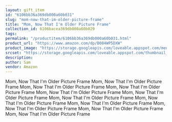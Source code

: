 ```yaml
---
layout: gift_item
id: "6106bb36a369db000a60b031"
slug: "mom-now-that-im-older-picture-frame"
title: "Mom, Now That I'm Older Picture Frame"
collection_id: 6106bacea369db000a60b029
tags: 
permalink: "/productitem/6106bb36a369db000a60b031.html"
product_url: "https://www.amazon.com/dp/B084WP5DXW"
product_image: "https://storage.googleapis.com/loveable.appspot.com/medium_71_X_p_RL_Qwm_S_AC_SL_1000_1_819c978ac3/medium_71_X_p_RL_Qwm_S_AC_SL_1000_1_819c978ac3.jpg"
srcset: "https://storage.googleapis.com/loveable.appspot.com/thumbnail_71_X_p_RL_Qwm_S_AC_SL_1000_1_819c978ac3/thumbnail_71_X_p_RL_Qwm_S_AC_SL_1000_1_819c978ac3.jpg 117w, https://storage.googleapis.com/loveable.appspot.com/medium_71_X_p_RL_Qwm_S_AC_SL_1000_1_819c978ac3/medium_71_X_p_RL_Qwm_S_AC_SL_1000_1_819c978ac3.jpg 560w, https://storage.googleapis.com/loveable.appspot.com/small_71_X_p_RL_Qwm_S_AC_SL_1000_1_819c978ac3/small_71_X_p_RL_Qwm_S_AC_SL_1000_1_819c978ac3.jpg 374w"
description: 
author: Sam
vendor: Amazon
---
```

Mom, Now That I'm Older Picture Frame Mom, Now That I'm Older Picture Frame Mom, Now That I'm Older Picture Frame Mom, Now That I'm Older Picture Frame Mom, Now That I'm Older Picture Frame Mom, Now That I'm Older Picture Frame Mom, Now That I'm Older Picture Frame Mom, Now That I'm Older Picture Frame Mom, Now That I'm Older Picture Frame Mom, Now That I'm Older Picture Frame Mom, Now That I'm Older Picture Frame Mom, Now That I'm Older Picture Frame 